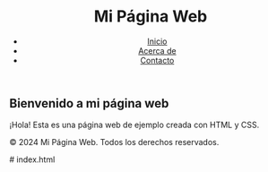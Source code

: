 <!DOCTYPE html>
<html lang="es">
<head>
    <meta charset="UTF-8">
    <meta name="viewport" content="width=device-width, initial-scale=1.0">
    <title>Mi Página Web</title>
    <link rel="stylesheet" href="styles.css">
</head>
<body>
    <header>
        <h1>Mi Página Web</h1>
        <nav>
            <ul>
                <li><a href="#">Inicio</a></li>
                <li><a href="#">Acerca de</a></li>
                <li><a href="#">Contacto</a></li>
            </ul>
        </nav>
    </header>
    <main>
        <section>
            <h2>Bienvenido a mi página web</h2>
            <p>¡Hola! Esta es una página web de ejemplo creada con HTML y CSS.</p>
        </section>
    </main>
    <footer>
        <p>&copy; 2024 Mi Página Web. Todos los derechos reservados.</p>
    </footer>
</body>
</html>
# index.html

